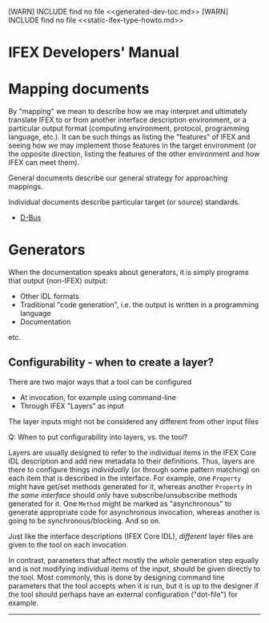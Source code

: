 [WARN] INCLUDE find no file <<generated-dev-toc.md>>
[WARN] INCLUDE find no file <<static-ifex-type-howto.md>>
# IFEX Developers' Manual


# Mapping documents

By "mapping" we mean to describe how we may interpret and ultimately translate IFEX to or from another interface description environment, or a particular output format (computing environment, protocol, programming language, etc.).  It can be such things as listing the "features" of IFEX and seeing how we may implement those features in the target environment (or the opposite direction, listing the features of the other environment and how IFEX can meet them).

General documents describe our general strategy for approaching mappings.

Individual documents describe particular target (or source) standards.

- [D-Bus](./static-mapping-dbus.md)

# Generators

When the documentation speaks about generators, it is simply programs that output (non-IFEX) output:

- Other IDL formats
- Traditional "code generation", i.e. the output is written in a programming language
- Documentation

etc.

## Configurability - when to create a layer?

There are two major ways that a tool can be configured

- At invocation, for example using command-line
- Through IFEX "Layers" as input

The layer inputs might not be considered any different from other input files

Q: When to put configurability into layers, vs. the tool?

Layers are usually designed to refer to the individual items in the IFEX Core IDL description and add new metadata to their definitions.  Thus, layers are there to configure things _individually_ (or through some pattern matching) on each item that is described in the interface.   For example, one `Property` might have get/set methods generated for it, whereas another `Property` _in the same interface_ should only have subscribe/unsubscribe methods generated for it.   One `Method` might be marked as "asynchronous" to generate appropriate code for asynchronous invocation, whereas another is going to be synchronous/blocking.  And so on.

Just like the interface descriptions (IFEX Core IDL), _different_ layer files are given to the tool on each invocation.

In contrast, parameters that affect mostly the _whole_ generation step equally and is not modifying individual items of the input, should be given directly to the tool.  Most commonly, this is done by designing command line parameters that the tool accepts when it is run, but it is up to the designer if the tool should perhaps have an external configuration ("dot-file") for example.

______________________________________________________________________

